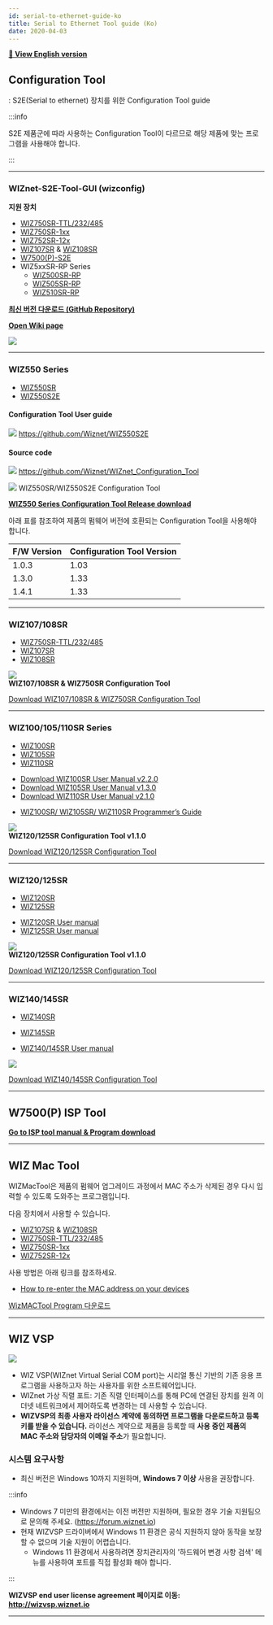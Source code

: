 ```yaml
---
id: serial-to-ethernet-guide-ko
title: Serial to Ethernet Tool guide (Ko)
date: 2020-04-03
---
```


[**📃 View English version**](./serial-to-ethernet-guide.md)

## Configuration Tool

: S2E(Serial to ethernet) 장치를 위한 Configuration Tool guide

:::info

S2E 제품군에 따라 사용하는 Configuration Tool이 다르므로 해당 제품에 맞는 프로그램을 사용해야 합니다.

:::


-----

### WIZnet-S2E-Tool-GUI (wizconfig)

**지원 장치**

  - [WIZ750SR-TTL/232/485](./WIZ750SR/WIZ750SR.md)
  - [WIZ750SR-1xx](./WIZ750SR-1xx-Series/WIZ750SR-1xx-Series.md)
  - [WIZ752SR-12x](./WIZ752SR-12x-Series/WIZ752SR-12x-Series.md)
  - [WIZ107SR](./WIZ107SR/wiz107sr.md) & [WIZ108SR](./WIZ108SR/wiz108sr.md)
  - [W7500(P)-S2E](../Pre-programmed-MCU/W7500P-S2E/W7500-P-S2E-EN.md)
  - WIZ5xxSR-RP Series
    - [WIZ500SR-RP](./WIZ5xxSR-RP-Series/WIZ500SR-RP/../WIZ500SR-RP/overview-en.md)
    - [WIZ505SR-RP](./WIZ5xxSR-RP-Series/WIZ505SR-RP/../WIZ505SR-RP/overview-en.md)
    - [WIZ510SR-RP](./WIZ5xxSR-RP-Series/WIZ510SR-RP/../WIZ510SR-RP/overview-en.md)
  <!-- - [WIZ510SSL](./WIZ510SSL/WIZ510SSL.md) -->


[**최신 버전 다운로드 (GitHub Repository)**](https://github.com/Wiznet/WIZnet-S2E-Tool-GUI/releases)

[**Open Wiki page**](https://github.com/Wiznet/WIZnet-S2E-Tool-GUI/wiki)


![](https://d3cmhcsnvv7jc.cloudfront.net/docs/img/products/wiz750sr/download/wizconfig_main_v1.0.0.png)


-----

### WIZ550 Series

  - [WIZ550SR](WIZ550SR/WIZ550SR.md)
  - [WIZ550S2E](WIZ550S2E/WIZ550S2E.md)

#### Configuration Tool User guide

![](https://d3cmhcsnvv7jc.cloudfront.net/docs/img/products/w5500/w5500_evb/icons/github.png)
<https://github.com/Wiznet/WIZ550S2E>

#### Source code

![](https://d3cmhcsnvv7jc.cloudfront.net/docs/img/products/w5500/w5500_evb/icons/github.png)
<https://github.com/Wiznet/WIZnet_Configuration_Tool>

![](https://d3cmhcsnvv7jc.cloudfront.net/docs/img/products/configtool/wiz550sr-configtool.png) WIZ550SR/WIZ550S2E
Configuration Tool

[**WIZ550 Series Configuration Tool Release download**](https://github.com/Wiznet/WIZnet_Configuration_Tool/releases)

아래 표를 참조하여 제품의 펌웨어 버전에 호환되는 Configuration Tool을 사용해야 합니다.

| F/W Version | Configuration Tool Version |
| ----------- | -------------------------- |
| 1.0.3       | 1.03                       |
| 1.3.0       | 1.33                       |
| 1.4.1       | 1.33                       |


-----

### WIZ107/108SR

<!-- *This tool will no longer be updated.* -->

  - [WIZ750SR-TTL/232/485](WIZ750SR/WIZ750SR.md)
  - [WIZ107SR](WIZ107SR/wiz107sr.md)
  - [WIZ108SR](WIZ108SR/wiz108sr.md)


![](https://d3cmhcsnvv7jc.cloudfront.net/docs/img/products/wiz750sr/usermanual/configtool_overview.png)  
**WIZ107/108SR & WIZ750SR Configuration Tool**

<a href="https://www.wiznet.io/wp-content/uploads/wiznethome/S2E%20Module/WIZ107_108SR/Utility/WIZ107_108_config_tool.zip" target="_blank">Download WIZ107/108SR & WIZ750SR Configuration Tool</a>  

-----

### WIZ100/105/110SR Series

<!-- __This tool will no longer be updated.__ -->

  - [WIZ100SR](WIZ100SR/wiz100sr.md)
  - [WIZ105SR](WIZ105SR/wiz105sr.md)
  - [WIZ110SR](WIZ110SR/wiz110sr.md)

<!-- end list -->

  - <a href="http://www.wiznet.io/wp-content/uploads/wiznethome/S2E%20Module/WIZ100-105-110SR/Document/WIZ100SR_UM_v220e.pdf" target="_blank">Download WIZ100SR User Manual v2.2.0</a>
  - <a href="http://www.wiznet.io/wp-content/uploads/wiznethome/S2E%20Module/WIZ100-105-110SR/Document/WIZ105SR_UM_v130e.pdf" target="_blank">Download WIZ105SR User Manual v1.3.0</a>
  - <a href="http://www.wiznet.io/wp-content/uploads/wiznethome/S2E%20Module/WIZ100-105-110SR/Document/WIZ110SR_UM_v210e.pdf" target="_blank">Download WIZ110SR User Manual v2.1.0</a>

<!-- end list -->

- <a href="http://www.wiznet.io/wp-content/uploads/wiznethome/S2E%20Module/WIZ100-105-110SR/Document/WIZ1x0SR_AN_S2E-Programming-Guide_V030E.pdf" target="_blank">WIZ100SR/ WIZ105SR/ WIZ110SR Programmer’s Guide</a>

![](https://d3cmhcsnvv7jc.cloudfront.net/docs/img/products/configtool/wiz1xx_configtool.png)  
**WIZ120/125SR Configuration Tool v1.1.0**

<a href="http://www.wiznet.io/wp-content/uploads/wiznethome/S2E%20Module/WIZ120_125SR/Utility/WIZ12xSR_Config_V110.zip" target="_blank">Download WIZ120/125SR Configuration Tool</a>  

-----

### WIZ120/125SR

<!-- __This tool will no longer be updated.__ -->

  - [WIZ120SR](WIZ120SR/wiz120sr.md)
  - [WIZ125SR](WIZ125SR/wiz125sr.md)

<!-- end list -->

  - <a href="http://www.wiznet.io/wp-content/uploads/wiznethome/S2E%20Module/WIZ120_125SR/Document/WIZ120SR_UM_v110e.pdf" target="_blank">WIZ120SR User manual</a>
  - <a href="http://www.wiznet.io/wp-content/uploads/wiznethome/S2E%20Module/WIZ120_125SR/Document/WIZ125SR_User_Manual_EN_V1.0.pdf" target="_blank">WIZ125SR User manual</a>

![](https://d3cmhcsnvv7jc.cloudfront.net/docs/img/products/configtool/wiz12xsr_configtool.png)  
**WIZ120/125SR Configuration Tool v1.1.0**

<a href="http://www.wiznet.io/wp-content/uploads/wiznethome/S2E%20Module/WIZ120_125SR/Utility/WIZ12xSR_Config_V110.zip" target="_blank">Download WIZ120/125SR Configuration Tool</a>  

-----

### WIZ140/145SR

<!-- __This tool will no longer be updated.__ -->

  - [WIZ140SR](WIZ140SR/wiz140sr.md)
  - [WIZ145SR](WIZ145SR/wiz145sr.md)

  - <a href="http://www.wiznet.io/wp-content/uploads/wiznethome/S2E%20Module/WIZ140_145SR/Document/WIZ14xSR_UM_v201e.pdf" target="_blank">WIZ140/145SR User manual</a>

![](https://d3cmhcsnvv7jc.cloudfront.net/docs/img/products/configtool/wiz140sr-configtool.png)

<a href="http://www.wiznet.io/wp-content/uploads/wiznethome/S2E%20Module/WIZ140_145SR/Utility/WIZ14xSRConfig_Rev1_7.zip" target="_blank">Download WIZ140/145SR Configuration Tool</a>  

-----

## W7500(P) ISP Tool

[**Go to ISP tool manual & Program download**](../iMCU/W7500/documents/appnote/How-to-use-ISP-tool.md)  

-----

## WIZ Mac Tool

WIZMacTool은 제품의 펌웨어 업그레이드 과정에서 MAC 주소가 삭제된 경우 다시 입력할 수 있도록 도와주는 프로그램입니다.

다음 장치에서 사용할 수 있습니다.

  - [WIZ107SR](./WIZ107SR/wiz107sr.md) & [WIZ108SR](./WIZ108SR/wiz108sr.md)
  - [WIZ750SR-TTL/232/485](./WIZ750SR/WIZ750SR.md)
  - [WIZ750SR-1xx](./WIZ750SR-1xx-Series/WIZ750SR-1xx-Series.md)
  - [WIZ752SR-12x](./WIZ752SR-12x-Series/WIZ752SR-12x-Series.md)

사용 방법은 아래 링크를 참조하세요.

- [How to re-enter the MAC address on your devices](WIZ750SR/Developers-Guide-EN.md#how-to-re-enter-the-mac-address-on-your-devices)

<a href="https://d3cmhcsnvv7jc.cloudfront.net/docs/img/products/wiz750sr/developers/restore-mac/wizmactool_v20151127.zip" target="_blank">WizMACTool Program 다운로드</a>  


-----

## WIZ VSP


![](https://d3cmhcsnvv7jc.cloudfront.net/docs/img/products/wiz750sr/usermanual/wiz_vsp.jpg) 

* WIZ VSP(WIZnet Virtual Serial COM port)는 시리얼 통신 기반의 기존 응용 프로그램을 사용하고자 하는 사용자를 위한 소프트웨어입니다.
* WIZnet 가상 직렬 포트: 기존 직렬 인터페이스를 통해 PC에 연결된 장치를 원격 이더넷 네트워크에서 제어하도록 변경하는 데 사용할 수 있습니다.
* **WIZVSP의 최종 사용자 라이선스 계약에 동의하면 프로그램을 다운로드하고 등록 키를 받을 수 있습니다.** 라이선스 계약으로 제품을 등록할 때 **사용 중인 제품의 MAC 주소와 담당자의 이메일 주소**가 필요합니다.


### 시스템 요구사항

* 최신 버전은 Windows 10까지 지원하며, **Windows 7 이상** 사용을 권장합니다.

:::info

* Windows 7 미만의 환경에서는 이전 버전만 지원하며, 필요한 경우 기술 지원팀으로 문의해 주세요. (https://forum.wiznet.io)
* 현재 WIZVSP 드라이버에서 Windows 11 환경은 공식 지원하지 않아 동작을 보장할 수 없으며 기술 지원이 어렵습니다.
  * Windows 11 환경에서 사용하려면 장치관리자의 '하드웨어 변경 사항 검색' 메뉴를 사용하여 포트를 직접 활성화 해야 합니다.

:::


**WIZVSP end user license agreement 페이지로 이동:**  
**<http://wizvsp.wiznet.io>**

-----